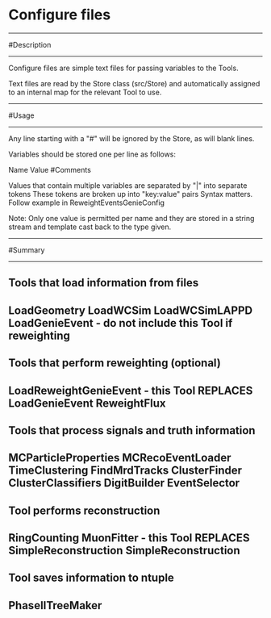 # Configure files

***********************
#Description
**********************

Configure files are simple text files for passing variables to the Tools.

Text files are read by the Store class (src/Store) and automatically assigned to an internal map for the relevant Tool to use.


************************
#Usage
************************

Any line starting with a "#" will be ignored by the Store, as will blank lines.

Variables should be stored one per line as follows:


Name Value #Comments 

Values that contain multiple variables are separated by "|" into separate tokens
These tokens are broken up into "key:value" pairs
Syntax matters. Follow example in ReweightEventsGenieConfig

Note: Only one value is permitted per name and they are stored in a string stream and template cast back to the type given.

************************
#Summary
************************

Tools that load information from files
-----------------------
LoadGeometry
LoadWCSim
LoadWCSimLAPPD
LoadGenieEvent - do not include this Tool if reweighting
-----------------------

Tools that perform reweighting (optional)
-----------------------
LoadReweightGenieEvent - this Tool REPLACES LoadGenieEvent
ReweightFlux
-----------------------

Tools that process signals and truth information
-----------------------
MCParticleProperties
MCRecoEventLoader
TimeClustering
FindMrdTracks
ClusterFinder
ClusterClassifiers
DigitBuilder
EventSelector
-----------------------

Tool performs reconstruction
-----------------------
RingCounting
MuonFitter - this Tool REPLACES SimpleReconstruction
SimpleReconstruction
-----------------------

Tool saves information to ntuple
-----------------------
PhaseIITreeMaker
-----------------------

